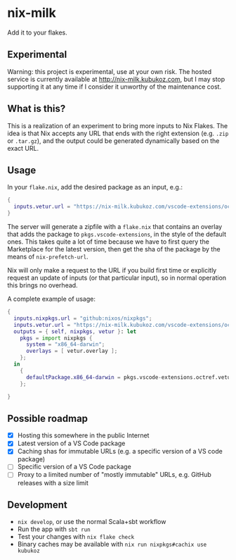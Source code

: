 # nix-milk

Add it to your flakes.

## Experimental

Warning: this project is experimental, use at your own risk. The hosted service is currently available at http://nix-milk.kubukoz.com,
but I may stop supporting it at any time if I consider it unworthy of the maintenance cost.

## What is this?

This is a realization of an experiment to bring more inputs to Nix Flakes. The idea is that Nix accepts any URL that ends with the right extension (e.g. `.zip` or `.tar.gz`),
and the output could be generated dynamically based on the exact URL.

## Usage

In your `flake.nix`, add the desired package as an input, e.g.:

```nix
{
  inputs.vetur.url = "https://nix-milk.kubukoz.com/vscode-extensions/octref/vetur/latest.zip";
}
```

The server will generate a zipfile with a `flake.nix` that contains an overlay that adds the package to `pkgs.vscode-extensions`, in the style of the default ones.
This takes quite a lot of time because we have to first query the Marketplace for the latest version, then get the sha of the package by the means of `nix-prefetch-url`.

Nix will only make a request to the URL if you build first time or explicitly request an update of inputs (or that particular input), so in normal operation this brings no overhead.

A complete example of usage:

```nix
{
  inputs.nixpkgs.url = "github:nixos/nixpkgs";
  inputs.vetur.url = "https://nix-milk.kubukoz.com/vscode-extensions/octref/vetur/latest.zip";
  outputs = { self, nixpkgs, vetur }: let
    pkgs = import nixpkgs {
      system = "x86_64-darwin";
      overlays = [ vetur.overlay ];
    };
  in
    {
      defaultPackage.x86_64-darwin = pkgs.vscode-extensions.octref.vetur;
    };

}
```

## Possible roadmap

- [x] Hosting this somewhere in the public Internet
- [x] Latest version of a VS Code package
- [x] Caching shas for immutable URLs (e.g. a specific version of a VS code package)
- [ ] Specific version of a VS Code package
- [ ] Proxy to a limited number of "mostly immutable" URLs, e.g. GitHub releases with a size limit

## Development

- `nix develop`, or use the normal Scala+sbt workflow
- Run the app with `sbt run`
- Test your changes with `nix flake check`
- Binary caches may be available with `nix run nixpkgs#cachix use kubukoz`
